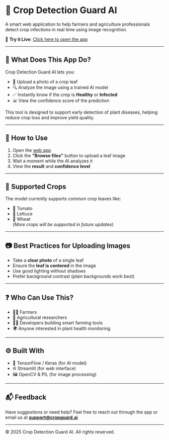 # 🌿 Crop Detection Guard AI

A smart web application to help farmers and agriculture professionals detect crop infections in real time using image recognition.

🔗 **Try it Live**: [Click here to open the app](https://crop-detection-guard-ai.streamlit.app/)

---

## 🧠 What Does This App Do?

Crop Detection Guard AI lets you:

- 📸 Upload a photo of a crop leaf
- 🔍 Analyze the image using a trained AI model
- ✅ Instantly know if the crop is **Healthy** or **Infected**
- 📊 View the confidence score of the prediction

This tool is designed to support early detection of plant diseases, helping reduce crop loss and improve yield quality.

---

## 🚀 How to Use

1. Open the [web app](https://crop-detection-guard-ai.streamlit.app/)
2. Click the **"Browse files"** button to upload a leaf image
3. Wait a moment while the AI analyzes it
4. View the **result** and **confidence level**

---

## 🌾 Supported Crops

The model currently supports common crop leaves like:

- 🍅 Tomato
- 🥬 Lettuce
- 🌾 Wheat  
(*More crops will be supported in future updates*)

---

## 📷 Best Practices for Uploading Images

- Take a **clear photo** of a single leaf
- Ensure the **leaf is centered** in the image
- Use good lighting without shadows
- Prefer background contrast (plain backgrounds work best)

---

## ❓ Who Can Use This?

- 👨‍🌾 Farmers
- 🧪 Agricultural researchers
- 🧑‍💻 Developers building smart farming tools
- 🌍 Anyone interested in plant health monitoring

---

## ⚙️ Built With

- 🧠 TensorFlow / Keras (for AI model)
- 🌐 Streamlit (for web interface)
- 🖼️ OpenCV & PIL (for image processing)

---

## 📬 Feedback

Have suggestions or need help? Feel free to reach out through the app or email us at **support@cropguard.ai**

---

© 2025 Crop Detection Guard AI. All rights reserved.
